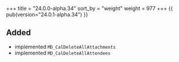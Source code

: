 +++
title = "24.0.0-alpha.34"
sort_by = "weight"
weight = 977
+++
{{ pub(version="24.0.1-alpha.34") }}

## Added

- implemented `MD_CalDeleteAllAttachments`
- implemented `MD_CalDeleteAllAttendees`

